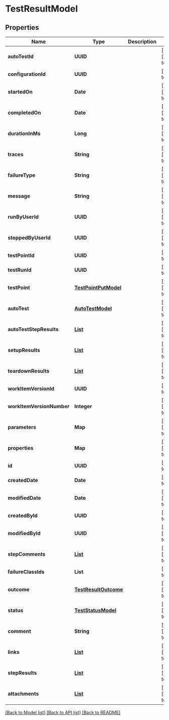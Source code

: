 # TestResultModel
## Properties

| Name | Type | Description | Notes |
|------------ | ------------- | ------------- | -------------|
| **autoTestId** | **UUID** |  | [optional] [default to null] |
| **configurationId** | **UUID** |  | [default to null] |
| **startedOn** | **Date** |  | [optional] [default to null] |
| **completedOn** | **Date** |  | [optional] [default to null] |
| **durationInMs** | **Long** |  | [optional] [default to null] |
| **traces** | **String** |  | [optional] [default to null] |
| **failureType** | **String** |  | [optional] [default to null] |
| **message** | **String** |  | [optional] [default to null] |
| **runByUserId** | **UUID** |  | [optional] [default to null] |
| **stoppedByUserId** | **UUID** |  | [optional] [default to null] |
| **testPointId** | **UUID** |  | [default to null] |
| **testRunId** | **UUID** |  | [default to null] |
| **testPoint** | [**TestPointPutModel**](TestPointPutModel.md) |  | [optional] [default to null] |
| **autoTest** | [**AutoTestModel**](AutoTestModel.md) |  | [optional] [default to null] |
| **autoTestStepResults** | [**List**](AttachmentModelAutoTestStepResultsModel.md) |  | [optional] [default to null] |
| **setupResults** | [**List**](AttachmentModelAutoTestStepResultsModel.md) |  | [optional] [default to null] |
| **teardownResults** | [**List**](AttachmentModelAutoTestStepResultsModel.md) |  | [optional] [default to null] |
| **workItemVersionId** | **UUID** |  | [default to null] |
| **workItemVersionNumber** | **Integer** |  | [optional] [default to null] |
| **parameters** | **Map** |  | [optional] [default to null] |
| **properties** | **Map** |  | [optional] [default to null] |
| **id** | **UUID** |  | [default to null] |
| **createdDate** | **Date** |  | [default to null] |
| **modifiedDate** | **Date** |  | [optional] [default to null] |
| **createdById** | **UUID** |  | [default to null] |
| **modifiedById** | **UUID** |  | [optional] [default to null] |
| **stepComments** | [**List**](StepCommentModel.md) |  | [optional] [default to null] |
| **failureClassIds** | **List** |  | [default to null] |
| **outcome** | [**TestResultOutcome**](TestResultOutcome.md) |  | [optional] [default to null] |
| **status** | [**TestStatusModel**](TestStatusModel.md) |  | [optional] [default to null] |
| **comment** | **String** |  | [optional] [default to null] |
| **links** | [**List**](LinkModel.md) |  | [optional] [default to null] |
| **stepResults** | [**List**](StepResultModel.md) |  | [optional] [default to null] |
| **attachments** | [**List**](AttachmentModel.md) |  | [optional] [default to null] |

[[Back to Model list]](../README.md#documentation-for-models) [[Back to API list]](../README.md#documentation-for-api-endpoints) [[Back to README]](../README.md)

